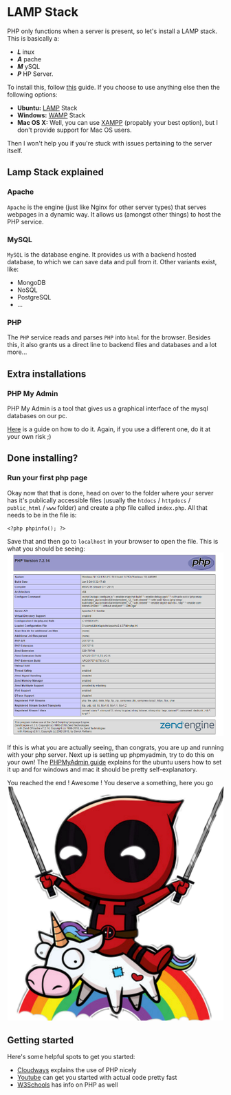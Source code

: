 # LAMP Stack
PHP only functions when a server is present, so let's install a LAMP stack.
This is basically a:
- ***L*** inux 
- ***A*** pache 
- ***M*** ySQL 
- ***P*** HP Server.

To install this, follow [this](https://www.digitalocean.com/community/tutorials/how-to-install-linux-apache-mysql-php-lamp-stack-ubuntu-18-04) guide. 
If you choose to use anything else then the following options:
- **Ubuntu:** [LAMP](https://www.digitalocean.com/community/tutorials/how-to-install-linux-apache-mysql-php-lamp-stack-ubuntu-18-04) Stack
- **Windows:** [WAMP](http://www.wampserver.com/en/) Stack
- **Mac OS X:** Well, you can use [XAMPP](https://www.apachefriends.org/index.html) (propably your best option), but I don't provide support for Mac OS users.

Then I won't help you if you're stuck with issues pertaining to the server itself.

## Lamp Stack explained
### Apache
`Apache` is the engine (just like Nginx for other server types) that serves webpages in a dynamic way.
It allows us (amongst other things) to host the PHP service. 

### MySQL
`MySQL` is the database engine. It provides us with a backend hosted database, to which we can save data and pull from it.
Other variants exist, like:
- MongoDB
- NoSQL
- PostgreSQL
- ... 

### PHP
The `PHP` service reads and parses `PHP` into `html` for the browser.
Besides this, it also grants us a direct line to backend files and databases and a lot more...

## Extra installations
### PHP My Admin
PHP My Admin is a tool that gives us a graphical interface of the mysql databases on our pc.

[Here](https://www.digitalocean.com/community/tutorials/how-to-install-and-secure-phpmyadmin-on-ubuntu-18-04) is a guide on how to do it.
Again, if you use a different one, do it at your own risk ;)

## Done installing?
### Run your first php page

Okay now that that is done, head on over to the folder where your server has it's publically accessible files (usually the  `htdocs` / `httpdocs` / `public_html` / `www` folder) 
and create a php file called `index.php`.
All that needs to be in the file is:
`````
<?php phpinfo(); ?>
`````

Save that and then go to `localhost` in your browser to open the file.
This is what you should be seeing:
![php info example](./resources/phpinfo.png)

If this is what you are actually seeing, than congrats, you are up and running with your php server.
Next up is setting up phpmyadmin, try to do this on your own!
The [PHPMyAdmin guide](https://www.digitalocean.com/community/tutorials/how-to-install-and-secure-phpmyadmin-on-ubuntu-18-04) explains for the ubuntu users how to set it up and for windows and mac it should be pretty self-explanatory.

You reached the end ! Awesome !
You deserve a something, here you go ![Deadpool unicorn!](./resources/unicorn.png) 



## Getting started

Here's some helpful spots to get you started:
- [Cloudways](https://www.cloudways.com/blog/how-to-start-php-programming/) explains the use of PHP nicely
- [Youtube](https://www.youtube.com/watch?v=ZdP0KM49IVk) can get you started with actual code pretty fast
- [W3Schools](https://www.w3schools.com/php/) has info on PHP as well
